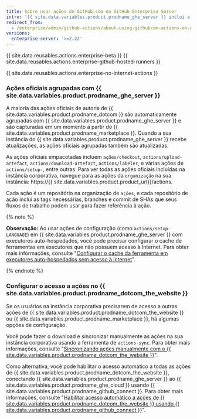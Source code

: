 ```yaml
---
title: Sobre usar ações do GitHub.com no GitHub Enterprise Server
intro: '{{ site.data.variables.product.prodname_ghe_server }} inclui a maioria das ações de autoria de {{ site.data.variables.product.prodname_dotcom }} e tem opções para permitir o acesso a outras ações de {{ site.data.variables.product.prodname_dotcom_the_website }} e {{ site.data.variables.product.prodname_marketplace }}.'
redirect_from:
  - /enterprise/admin/github-actions/about-using-githubcom-actions-on-github-enterprise-server
versions:
  enterprise-server: '>=2.22'
---
```


{{ site.data.reusables.actions.enterprise-beta }}
{{ site.data.reusables.actions.enterprise-github-hosted-runners }}

{{ site.data.reusables.actions.enterprise-no-internet-actions }}

### Ações oficiais agrupadas com {{ site.data.variables.product.prodname_ghe_server }}

A maioria das ações oficiais de autoria de {{ site.data.variables.product.prodname_dotcom }} são automaticamente agrupadas com {{ site.data.variables.product.prodname_ghe_server }} e são capturadas em um momento a partir do {{ site.data.variables.product.prodname_marketplace }}. Quando a sua instância do {{ site.data.variables.product.prodname_ghe_server }} recebe atualizações, as ações oficiais agrupadas também são atualizadas.

As ações oficiais empacotadas incluem `ações/checkout`, `actions/upload-artefact`, `actions/download-artefact`, `actions/labeler`, e várias ações de `actions/setup-`, entre outras. Para ver todas as ações oficiais incluídas na instância corporativa, navegue para as ações da `organização` na sua instância: https://{{ site.data.variables.product.product_url}}/actions.

Cada ação é um repositório na organização de `ações`, e cada repositório de ação inclui as tags necessárias, branches e commit de SHAs que seus fluxos de trabalho podem usar para fazer referência à ação.

{% note %}

**Observação:** Ao usar ações de configuração (como `actions/setup-LANGUAGE`) em {{ site.data.variables.product.prodname_ghe_server }} com executores auto-hospedados, você pode precisar configurar o cache de ferramentas em executores que não possuem acesso à Internet. Para obter mais informações, consulte "[Configurar o cache da ferramenta em executores auto-hospedados sem acesso à internet](/enterprise/admin/github-actions/setting-up-the-tool-cache-on-self-hosted-runners-without-internet-access)".

{% endnote %}

### Configurar o acesso a ações no {{ site.data.variables.product.prodname_dotcom_the_website }}

Se os usuários na instância corporativa precisarem de acesso a outras ações de {{ site.data.variables.product.prodname_dotcom_the_website }} ou {{ site.data.variables.product.prodname_marketplace }}, há algumas opções de configuração.

Você pode fazer o download e sincronizar manualmente as ações na sua instância corporativa usando a ferramenta de `actions-sync`. Para obter mais informações, consulte "[Sincronizando ações manualmente com o {{ site.data.variables.product.prodname_dotcom_the_website }}](/enterprise/admin/github-actions/manually-syncing-actions-from-githubcom)".

Como alternativa, você pode habilitar o acesso automático a todas as ações de {{ site.data.variables.product.prodname_dotcom_the_website }}, conectando {{ site.data.variables.product.prodname_ghe_server }} ao {{ site.data.variables.product.prodname_ghe_cloud }} usando {{ site.data.variables.product.prodname_github_connect }}. Para obter mais informações, consulte "[Habilitar acesso automático a ações de {{ site.data.variables.product.prodname_dotcom_the_website }} usando {{ site.data.variables.product.prodname_github_connect }}](/enterprise/admin/github-actions/enabling-automatic-access-to-githubcom-actions-using-github-connect)".
